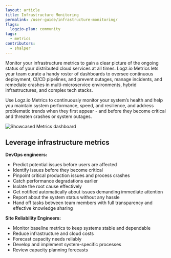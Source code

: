 ```yaml
---
layout: article
title: Infrastructure Monitoring
permalink: /user-guide/infrastructure-monitoring/
flags:
  logzio-plan: community
tags:
  - metrics
contributors:
  - shalper
---
```


Monitor your infrastructure metrics to gain a clear picture of the ongoing status of your distributed cloud services at all times. Logz.io Metrics lets your team curate a handy roster of dashboards to oversee continuous deployment, CI/CD pipelines, and prevent outages, manage incidents, and remediate crashes in multi-microservice environments, hybrid infrastructures, and complex tech stacks.

Use Logz.io Metrics to continuously monitor your system’s health and help you maintain system performance, speed, and resilience, and address problematic trends when they first appear - and before they become critical and threaten crashes or system outages.

![Showcased Metrics dashboard](https://dytvr9ot2sszz.cloudfront.net/logz-docs/grafana/metrics-intro.png)

## Leverage infrastructure metrics

**DevOps engineers:**

* Predict potential issues before users are affected
* Identify issues before they become critical
* Pinpoint critical production issues and process crashes
* Catch performance degradations earlier
* Isolate the root cause effectively
* Get notified automatically about issues demanding immediate attention
* Report about the system status without any hassle
* Hand off tasks between team members with full transparency and effective knowledge sharing

**Site Reliability Engineers:**

* Monitor baseline metrics to keep systems stable and dependable
* Reduce infrastructure and cloud costs
* Forecast capacity needs reliably
* Develop and implement system-specific processes
* Review capacity planning forecasts

